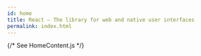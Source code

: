 ```yaml
---
id: home
title: React – The library for web and native user interfaces
permalink: index.html
---
```


{/* See HomeContent.js */}